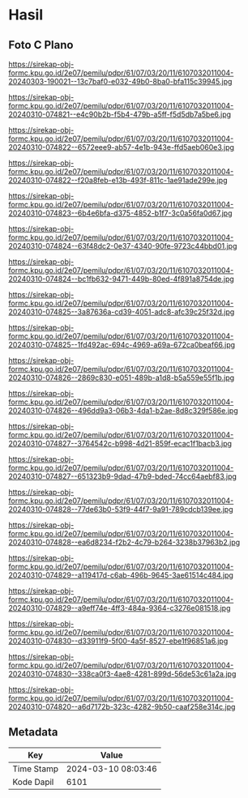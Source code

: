 # Hasil

## Foto C Plano

https://sirekap-obj-formc.kpu.go.id/2e07/pemilu/pdpr/61/07/03/20/11/6107032011004-20240303-190021--13c7baf0-e032-49b0-8ba0-bfa115c39945.jpg

https://sirekap-obj-formc.kpu.go.id/2e07/pemilu/pdpr/61/07/03/20/11/6107032011004-20240310-074821--e4c90b2b-f5b4-479b-a5ff-f5d5db7a5be6.jpg

https://sirekap-obj-formc.kpu.go.id/2e07/pemilu/pdpr/61/07/03/20/11/6107032011004-20240310-074822--6572eee9-ab57-4e1b-943e-ffd5aeb060e3.jpg

https://sirekap-obj-formc.kpu.go.id/2e07/pemilu/pdpr/61/07/03/20/11/6107032011004-20240310-074822--f20a8feb-e13b-493f-811c-1ae91ade299e.jpg

https://sirekap-obj-formc.kpu.go.id/2e07/pemilu/pdpr/61/07/03/20/11/6107032011004-20240310-074823--6b4e6bfa-d375-4852-b1f7-3c0a56fa0d67.jpg

https://sirekap-obj-formc.kpu.go.id/2e07/pemilu/pdpr/61/07/03/20/11/6107032011004-20240310-074824--63f48dc2-0e37-4340-90fe-9723c44bbd01.jpg

https://sirekap-obj-formc.kpu.go.id/2e07/pemilu/pdpr/61/07/03/20/11/6107032011004-20240310-074824--bc1fb632-9471-449b-80ed-4f891a8754de.jpg

https://sirekap-obj-formc.kpu.go.id/2e07/pemilu/pdpr/61/07/03/20/11/6107032011004-20240310-074825--3a87636a-cd39-4051-adc8-afc39c25f32d.jpg

https://sirekap-obj-formc.kpu.go.id/2e07/pemilu/pdpr/61/07/03/20/11/6107032011004-20240310-074825--1fd492ac-694c-4969-a69a-672ca0beaf66.jpg

https://sirekap-obj-formc.kpu.go.id/2e07/pemilu/pdpr/61/07/03/20/11/6107032011004-20240310-074826--2869c830-e051-489b-a1d8-b5a559e55f1b.jpg

https://sirekap-obj-formc.kpu.go.id/2e07/pemilu/pdpr/61/07/03/20/11/6107032011004-20240310-074826--496dd9a3-06b3-4da1-b2ae-8d8c329f586e.jpg

https://sirekap-obj-formc.kpu.go.id/2e07/pemilu/pdpr/61/07/03/20/11/6107032011004-20240310-074827--3764542c-b998-4d21-859f-ecac1f1bacb3.jpg

https://sirekap-obj-formc.kpu.go.id/2e07/pemilu/pdpr/61/07/03/20/11/6107032011004-20240310-074827--651323b9-9dad-47b9-bded-74cc64aebf83.jpg

https://sirekap-obj-formc.kpu.go.id/2e07/pemilu/pdpr/61/07/03/20/11/6107032011004-20240310-074828--77de63b0-53f9-44f7-9a91-789cdcb139ee.jpg

https://sirekap-obj-formc.kpu.go.id/2e07/pemilu/pdpr/61/07/03/20/11/6107032011004-20240310-074828--ea6d8234-f2b2-4c79-b264-3238b37963b2.jpg

https://sirekap-obj-formc.kpu.go.id/2e07/pemilu/pdpr/61/07/03/20/11/6107032011004-20240310-074829--a119417d-c6ab-496b-9645-3ae61514c484.jpg

https://sirekap-obj-formc.kpu.go.id/2e07/pemilu/pdpr/61/07/03/20/11/6107032011004-20240310-074829--a9eff74e-4ff3-484a-9364-c3276e081518.jpg

https://sirekap-obj-formc.kpu.go.id/2e07/pemilu/pdpr/61/07/03/20/11/6107032011004-20240310-074830--d33911f9-5f00-4a5f-8527-ebe1f96851a6.jpg

https://sirekap-obj-formc.kpu.go.id/2e07/pemilu/pdpr/61/07/03/20/11/6107032011004-20240310-074830--338ca0f3-4ae8-4281-899d-56de53c61a2a.jpg

https://sirekap-obj-formc.kpu.go.id/2e07/pemilu/pdpr/61/07/03/20/11/6107032011004-20240310-074820--a6d7172b-323c-4282-9b50-caaf258e314c.jpg


## Metadata

| Key        | Value               |
| ---------- | ------------------- |
| Time Stamp | 2024-03-10 08:03:46 |
| Kode Dapil | 6101                |



